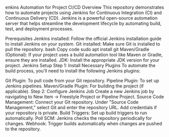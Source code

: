 enkins Automation for Project CI/CD
Overview
This repository demonstrates how to automate projects using Jenkins for Continuous Integration (CI) and Continuous Delivery (CD). Jenkins is a powerful open-source automation server that helps streamline the development lifecycle by automating build, test, and deployment processes.

Prerequisites
Jenkins installed: Follow the official Jenkins installation guide to install Jenkins on your system.
Git installed: Make sure Git is installed to pull the repository.
bash
Copy code
sudo apt install git
Maven/Gradle (Optional): If your project uses a build automation tool like Maven or Gradle, ensure they are installed.
JDK: Install the appropriate JDK version for your project.
Jenkins Setup
Step 1: Install Necessary Plugins
To automate the build process, you'll need to install the following Jenkins plugins:

Git Plugin: To pull code from your Git repository.
Pipeline Plugin: To set up Jenkins pipelines.
Maven/Gradle Plugin: For building the project (if applicable).
Step 2: Configure Jenkins Job
Create a new Jenkins job by navigating to New Item → Freestyle Project or Pipeline Project.
Source Code Management: Connect your Git repository.
Under "Source Code Management," select Git and enter the repository URL.
Add credentials if your repository is private.
Build Triggers: Set up build triggers to run automatically.
Poll SCM: Jenkins checks the repository periodically for changes.
Webhook: Trigger builds automatically when changes are pushed to the repository.
